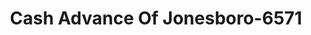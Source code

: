---
f_zip-code: 72401
f_state-code: AR
title: Cash Advance Of Jonesboro-6571
f_phone: 870-931-8850
f_city-only: Jonesboro
f_address: 2711 South Caraway Road Jonesboro
f_location-unique-id: '6571'
slug: cash-advance-of-jonesboro-6571
updated-on: '2024-05-30T13:46:58.046Z'
created-on: '2024-05-30T13:36:59.803Z'
published-on: '2024-05-30T13:54:32.469Z'
f_city-state: cms/city/jonesboro-ar.md
f_company: cms/company/cash-advance-of-jonesboro.md
f_state: cms/state/arkansas.md
layout: '[payday-loan].html'
tags: payday-loan
---